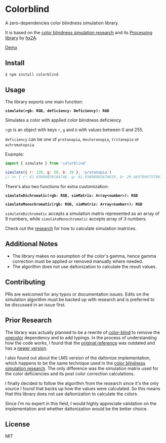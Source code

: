# Colorblind

A zero-dependencies color blindness simulation library.

It is based on the [color blindness simulation research](https://ixora.io/projects/colorblindness/color-blindness-simulation-research/) and its [Processing library](https://github.com/hx2A/ColorBlindness) by [hx2A](https://github.com/hx2A).

[Demo](https://bjornlug.github.io/colorblind)

## Install

```bash
$ npm install colorblind
```

## Usage

The library exports one main function:

**`simulate(rgb: RGB, deficiency: Deficiency): RGB`**

Simulates a color with applied color blindness deficiency.

`rgb` is an object with keys `r`, `g` and `b` with values between 0 and 255.

`deficiency` can be one of `protanopia`, `deuteranopia`, `tritanopia` or `achromatopsia`.

Example:

```js
import { simulate } from 'colorblind'

simulate({ r: 120, g: 50, b: 30 }, 'protanopia')
// => { r: 61.93899039184746, g: 61.93898965670619, b: 29.683799575796723 }
```

There's also two functions for extra customization:

**`simulateDichromatic(rgb: RGB, simMatrix: Array<number>): RGB`**

**`simulateMonochromatic(rgb: RGB, simMatrix: Array<number>): RGB`**

`simulateDichromatic` accepts a simulation matrix represented as an array of 9 numbers, while `simulateMonochromatic` accepts array of 3 numbers.

Check out the [research](https://ixora.io/projects/colorblindness/color-blindness-simulation-research/) for how to calculate simulation matrices.

## Additional Notes

- The library makes no assumption of the color's gamma, hence gamma correction must be applied or removed manually where needed.
- The algorithm does not use daltonization to calculate the result values.

## Contributing

PRs are welcomed for any typos or documentation issues. Edits on the simulation algorithm must be backed up with research and is preferred to be discussed in an issue first.

## Prior Research

The library was actually planned to be a rewrite of [color-blind](https://github.com/skratchdot/color-blind) to remove the [onecolor](https://github.com/One-com/one-color) dependency and to add typings. In the process of understanding how the code works, I found that the [original reference](https://galactic.ink/sphere/js/Color.Blind.js) was outdated and has a [newer version](https://galactic.ink/labs/Color-Vision/Javascript/Color.Vision.Simulate.js).

I also found out about the LMS version of the daltonize implementation, which happens to be the same technique used in the [color blindness simulation research](https://ixora.io/projects/colorblindness/color-blindness-simulation-research/). The only difference was the simulation matrix used for the color deficiencies and its post color correction calculations.

I finally decided to follow the algorithm from the research since it's the only source I found that backs up how the values were calculated. So this means that this library does not use daltonization to calculate the colors.

Since I'm no expert in this field, I would highly appreciate validation on the implementation and whether daltonization would be the better choice.

## License

MIT
